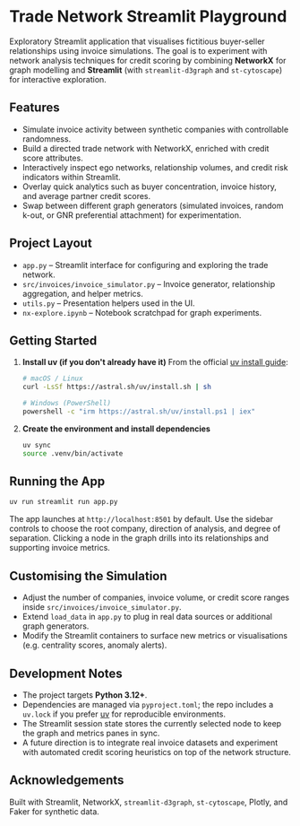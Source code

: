 # Trade Network Streamlit Playground

Exploratory Streamlit application that visualises fictitious buyer-seller relationships using invoice simulations. The goal is to experiment with network analysis techniques for credit scoring by combining **NetworkX** for graph modelling and **Streamlit** (with `streamlit-d3graph` and `st-cytoscape`) for interactive exploration.

## Features
- Simulate invoice activity between synthetic companies with controllable randomness.
- Build a directed trade network with NetworkX, enriched with credit score attributes.
- Interactively inspect ego networks, relationship volumes, and credit risk indicators within Streamlit.
- Overlay quick analytics such as buyer concentration, invoice history, and average partner credit scores.
- Swap between different graph generators (simulated invoices, random k-out, or GNR preferential attachment) for experimentation.

## Project Layout
- `app.py` – Streamlit interface for configuring and exploring the trade network.
- `src/invoices/invoice_simulator.py` – Invoice generator, relationship aggregation, and helper metrics.
- `utils.py` – Presentation helpers used in the UI.
- `nx-explore.ipynb` – Notebook scratchpad for graph experiments.

## Getting Started
1. **Install uv (if you don't already have it)**
   From the official [uv install guide](https://docs.astral.sh/uv/getting-started/installation/):
   ```bash
   # macOS / Linux
   curl -LsSf https://astral.sh/uv/install.sh | sh

   # Windows (PowerShell)
   powershell -c "irm https://astral.sh/uv/install.ps1 | iex"
   ```
2. **Create the environment and install dependencies**
   ```bash
   uv sync
   source .venv/bin/activate
   ```

## Running the App
```bash
uv run streamlit run app.py
```
The app launches at `http://localhost:8501` by default. Use the sidebar controls to choose the root company, direction of analysis, and degree of separation. Clicking a node in the graph drills into its relationships and supporting invoice metrics.

## Customising the Simulation
- Adjust the number of companies, invoice volume, or credit score ranges inside `src/invoices/invoice_simulator.py`.
- Extend `load_data` in `app.py` to plug in real data sources or additional graph generators.
- Modify the Streamlit containers to surface new metrics or visualisations (e.g. centrality scores, anomaly alerts).

## Development Notes
- The project targets **Python 3.12+**.
- Dependencies are managed via `pyproject.toml`; the repo includes a `uv.lock` if you prefer [uv](https://github.com/astral-sh/uv) for reproducible environments.
- The Streamlit session state stores the currently selected node to keep the graph and metrics panes in sync.
- A future direction is to integrate real invoice datasets and experiment with automated credit scoring heuristics on top of the network structure.

## Acknowledgements
Built with Streamlit, NetworkX, `streamlit-d3graph`, `st-cytoscape`, Plotly, and Faker for synthetic data.
